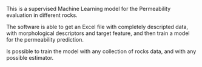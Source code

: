 This is a supervised Machine Learning model for the Permeability evaluation in different rocks.

The software is able to get an Excel file with completely descripted data, with morphological descriptors and target feature, and then train a model for the permeability prediction.

Is possible to train the model with any collection of rocks data, and with any possible estimator.
